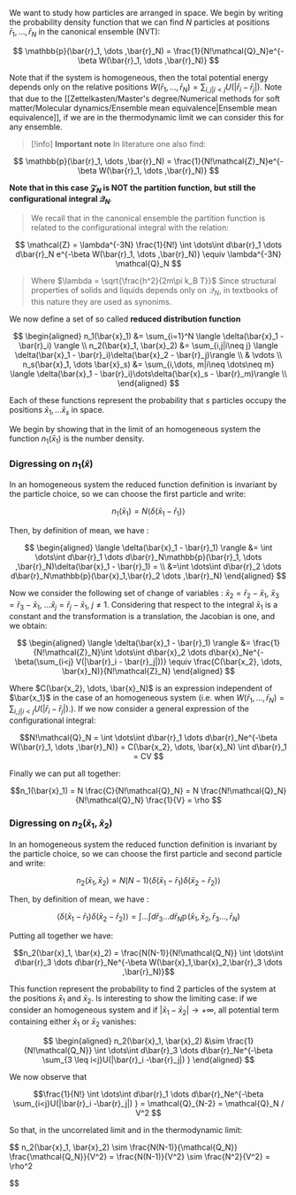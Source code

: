 We want to study how particles are arranged in space.
We begin by writing the probability density function that we can find $N$ particles at positions $\bar{r}_1, \dots ,\bar{r}_N$ in the canonical ensemble (NVT):

$$ \mathbb{p}(\bar{r}_1, \dots ,\bar{r}_N) = \frac{1}{N!\mathcal{Q}_N}e^{-\beta W(\bar{r}_1, \dots ,\bar{r}_N)} $$

Note that if the system is homogeneous, then the total potential energy depends only on the relative positions $W(\bar{r}_1, \dots ,\bar{r}_N) = \sum_{i,j | i<j} U(|\bar{r}_i - \bar{r}_j|)$.
Note that due to the [[Zettelkasten/Master's degree/Numerical methods for soft matter/Molecular dynamics/Ensemble mean equivalence|Ensemble mean equivalence]], if we are in the thermodynamic limit we can consider this for any ensemble.


> [!info] **Important note** 
> In literature one also find:
>
$$ \mathbb{p}(\bar{r}_1, \dots ,\bar{r}_N) = \frac{1}{N!\mathcal{Z}_N}e^{-\beta W(\bar{r}_1, \dots ,\bar{r}_N)} $$
>
**Note that in this case $\mathcal{Z}_N$ is NOT the partition function, but still the configurational integral $\mathcal{Q}_N$**.
> We recall that in the canonical ensemble the partition function is related to the configurational integral with the relation:
>
$$ \mathcal{Z} = \lambda^{-3N} \frac{1}{N!} \int \dots\int d\bar{r}_1 \dots d\bar{r}_N e^{-\beta W(\bar{r}_1, \dots ,\bar{r}_N)} \equiv \lambda^{-3N} \mathcal{Q}_N $$
>
>Where $\lambda = \sqrt{\frac{h^2}{2m\pi k_B T}}$
>Since structural properties of solids and liquids depends only on $\mathcal{Q}_N$, in textbooks of this nature they are used as synonims.

We now define a set of so called **reduced distribution function**

$$ 
\begin{aligned}
n_1(\bar{x}_1) &= \sum_{i=1}^N \langle \delta(\bar{x}_1 - \bar{r}_i) \rangle \\
n_2(\bar{x}_1, \bar{x}_2) &= \sum_{i,j|i\neq j} \langle \delta(\bar{x}_1 - \bar{r}_i)\delta(\bar{x}_2 - \bar{r}_j)\rangle \\
& \vdots \\
n_s(\bar{x}_1, \dots \bar{x}_s) &= \sum_{i,\dots, m|i\neq \dots\neq m} \langle \delta(\bar{x}_1 - \bar{r}_i)\dots\delta(\bar{x}_s - \bar{r}_m)\rangle \\
\end{aligned}
$$

Each of these functions represent the probability that $s$ particles occupy the positions $\bar{x}_1, \dots \bar{x}_s$ in space.

We begin by showing that in the limit of an homogeneous system the function $n_1(\bar{x}_1)$ is the number density.

### Digressing on $n_1(\bar{x})$

In an homogeneous system the reduced function definition is invariant by the particle choice, so we can choose the first particle and write:

$$n_1(\bar{x}_1) = N \langle \delta(\bar{x}_1 - \bar{r}_1) \rangle$$

Then, by definition of mean, we have :

$$ 
\begin{aligned}
\langle \delta(\bar{x}_1 - \bar{r}_1) \rangle &= \int \dots\int d\bar{r}_1 \dots d\bar{r}_N\mathbb{p}(\bar{r}_1, \dots ,\bar{r}_N)\delta(\bar{x}_1 - \bar{r}_1) = \\ 
&=\int \dots\int d\bar{r}_2 \dots d\bar{r}_N\mathbb{p}(\bar{x}_1,\bar{r}_2 \dots ,\bar{r}_N)
\end{aligned}
$$

Now we consider the following set of change of variables : $\bar{x}_2 = \bar{r}_2 - \bar{x}_1, \ \bar{x}_3 = \bar{r}_3 - \bar{x}_1, \ \dots \bar{x}_j = \bar{r}_j - \bar{x}_1, \ j \neq 1$. Considering that respect to the integral $\bar{x}_1$ is a constant and the transformation is a translation, the Jacobian is one, and we obtain:

$$ 
\begin{aligned}
\langle \delta(\bar{x}_1 - \bar{r}_1) \rangle &= \frac{1}{N!\mathcal{Z}_N}\int \dots\int d\bar{x}_2 \dots d\bar{x}_Ne^{-\beta(\sum_{i<j} V(|\bar{r}_i - \bar{r}_j|))} \equiv \frac{C(\bar{x_2}, \dots, \bar{x}_N)}{N!\mathcal{Z}_N}
\end{aligned}
$$

Where $C(\bar{x_2}, \dots, \bar{x}_N)$ is an expression independent of $\bar{x_1}$ in the case of an homogeneous system (i.e. when $W(\bar{r}_1, \dots ,\bar{r}_N) = \sum_{i,j | i<j} U(|\bar{r}_i - \bar{r}_j|)$.). If we now consider a general expression of the configurational integral:

$$N!\mathcal{Q}_N =  \int \dots\int d\bar{r}_1 \dots d\bar{r}_Ne^{-\beta W(\bar{r}_1, \dots ,\bar{r}_N)} = C(\bar{x_2}, \dots, \bar{x}_N) \int d\bar{r}_1 = CV $$

Finally we can put all together:

$$n_1(\bar{x}_1) = N \frac{C}{N!\mathcal{Q}_N} = N \frac{N!\mathcal{Q}_N}{N!\mathcal{Q}_N} \frac{1}{V} = \rho $$

### Digressing on $n_2(\bar{x}_1,\bar{x}_2)$

In an homogeneous system the reduced function definition is invariant by the particle choice, so we can choose the first particle and second particle and write:

$$n_2(\bar{x}_1, \bar{x}_2) = N(N-1) \langle \delta(\bar{x}_1 - \bar{r}_1)\delta(\bar{x}_2 - \bar{r}_2) \rangle$$

Then, by definition of mean, we have :

$$ \langle \delta(\bar{x}_1 - \bar{r}_1)\delta(\bar{x}_2 - \bar{r}_2) \rangle = \int \dots\int d\bar{r}_3 \dots d\bar{r}_N\mathbb{p}(\bar{x}_1,\bar{x}_2,\bar{r}_3 \dots ,\bar{r}_N) $$

Putting all together we have:

$$n_2(\bar{x}_1, \bar{x}_2) = \frac{N(N-1)}{N!\mathcal{Q_N}} \int \dots\int d\bar{r}_3 \dots d\bar{r}_Ne^{-\beta W(\bar{x}_1,\bar{x}_2,\bar{r}_3 \dots ,\bar{r}_N)}$$

This function represent the probability to find 2 particles of the system at the positions $\bar{x}_1$ and $\bar{x}_2$.
Is interesting to show the limiting case: if we consider an homogeneous system and if $|\bar{x}_1 -\bar{x}_2| \to + \infty$, all potential term containing either $\bar{x}_1$ or $\bar{x}_2$ vanishes:

$$
\begin{aligned}
n_2(\bar{x}_1, \bar{x}_2) &\sim \frac{1}{N!\mathcal{Q_N}} \int \dots\int d\bar{r}_3 \dots d\bar{r}_Ne^{-\beta \sum_{3 \leq i<j}U(|\bar{r}_i -\bar{r}_j|) }
\end{aligned}
$$

We now observe that

$$\frac{1}{N!} \int \dots\int d\bar{r}_1 \dots d\bar{r}_Ne^{-\beta \sum_{i<j}U(|\bar{r}_i -\bar{r}_j|) } = \mathcal{Q}_{N-2} = \mathcal{Q}_N / V^2 $$

So that, in the uncorrelated limit and in the thermodynamic limit:

$$
n_2(\bar{x}_1, \bar{x}_2) \sim \frac{N(N-1)}{\mathcal{Q_N}} \frac{\mathcal{Q_N}}{V^2} = \frac{N(N-1)}{V^2} \sim \frac{N^2}{V^2} = \rho^2

$$

